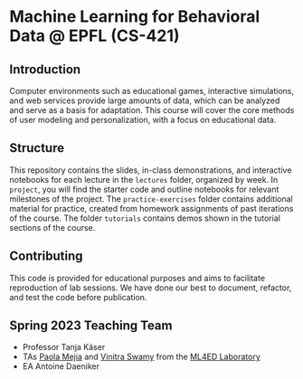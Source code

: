 # Machine Learning for Behavioral Data @ EPFL (CS-421)

## Introduction
Computer environments such as educational games, interactive simulations, and web services provide large amounts of data, which can be analyzed and serve as a basis for adaptation. This course will cover the core methods of user modeling and personalization, with a focus on educational data.

## Structure
This repository contains the slides, in-class demonstrations, and interactive notebooks for each lecture in the `lectures` folder, organized by week. In `project`, you will find the starter code and outline notebooks for relevant milestones of the project. The `practice-exercises` folder contains additional material for practice, created from homework assignments of past iterations of the course. The folder `tutorials` contains demos shown in the tutorial sections of the course.

## Contributing
This code is provided for educational purposes and aims to facilitate reproduction of lab sessions.
We have done our best to document, refactor, and test the code before publication.

## Spring 2023 Teaching Team
- Professor Tanja Käser
- TAs [Paola Mejia](https://github.com/paola-md) and [Vinitra Swamy](https://vinitra.github.io) from the [ML4ED Laboratory](https://www.epfl.ch/labs/ml4ed/)
- EA Antoine Daeniker
